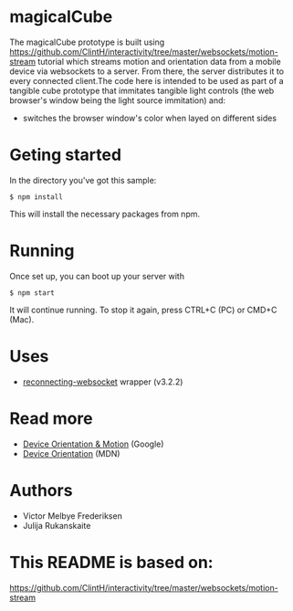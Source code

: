 # magicalCube 

The magicalCube prototype is built using https://github.com/ClintH/interactivity/tree/master/websockets/motion-stream tutorial which  streams motion and orientation data from a mobile device via websockets to a server. From there, the server distributes it to every connected client.The code here is intended to be used as part of a tangible cube prototype that immitates tangible light controls (the web browser's window being the light source immitation) and:

* switches the browser window's color when layed on different sides

# Geting started

In the directory you've got this sample:

`$ npm install`

This will install the necessary packages from npm.

# Running

Once set up, you can boot up your server with

`$ npm start`

It will continue running. To stop it again, press CTRL+C (PC) or CMD+C (Mac).

# Uses

* [reconnecting-websocket](https://github.com/pladaria/reconnecting-websocket) wrapper (v3.2.2)

# Read more

* [Device Orientation & Motion](https://developers.google.com/web/fundamentals/native-hardware/device-orientation/) (Google)
* [Device Orientation](https://developer.mozilla.org/en-US/docs/Web/API/Detecting_device_orientation) (MDN)

# Authors
* Victor Melbye Frederiksen
* Julija Rukanskaite

# This README is based on:
https://github.com/ClintH/interactivity/tree/master/websockets/motion-stream
